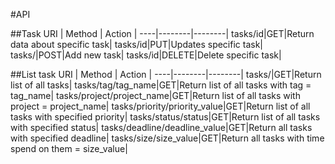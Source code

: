 #API

##Task
URI | Method | Action |
----|--------|--------|
tasks/id|GET|Return data about specific task|
tasks/id|PUT|Updates specific task|
tasks/|POST|Add new task|
tasks/id|DELETE|Delete specific task|

##List task
URI | Method | Action |
----|--------|--------|
tasks/|GET|Return list of all tasks|
tasks/tag/tag_name|GET|Return list of all tasks with tag = tag_name|
tasks/project/project_name|GET|Return list of all tasks with project = project_name|
tasks/priority/priority_value|GET|Return list of all tasks with specified priority|
tasks/status/status|GET|Return list of all tasks with specified status|
tasks/deadline/deadline_value|GET|Return all tasks with specified deadline|
tasks/size/size_value|GET|Return all tasks with time spend on them = size_value|

